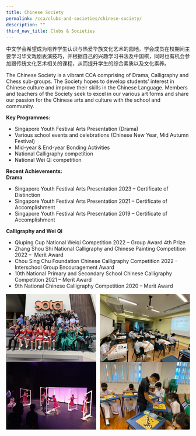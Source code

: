 ```yaml
---
title: Chinese Society
permalink: /cca/clubs-and-societies/chinese-society/
description: ""
third_nav_title: Clubs & Societies
---
```

中文学会希望成为培养学生认识与热爱华族文化艺术的园地。学会成员在校期间主要学习华文戏剧表演技巧，并根据自己的兴趣学习书法及中国棋，同时也有机会参加跟传统文化艺术相关的课程，从而提升学生的综合素质以及文化素养。&nbsp;&nbsp;

The Chinese Society is a vibrant CCA comprising of Drama, Calligraphy and Chess sub-groups. The Society hopes to develop students’ interest in Chinese culture and improve their skills in the Chinese Language. Members and teachers of the Society seek to excel in our various art forms and share our passion for the Chinese arts and culture with the school and community.

**Key Programmes:**
* Singapore Youth Festival Arts Presentation (Drama)
* Various school events and celebrations (Chinese New Year, Mid Autumn Festival)
* Mid-year &amp; End-year Bonding Activities
* National Calligraphy competition
* National Wei Qi competition

**Recent Achievements:**<br>
**Drama** <br>
* Singapore Youth Festival Arts Presentation 2023 – Certificate of Distinction
* Singapore Youth Festival Arts Presentation 2021 – Certificate of Accomplishment
* Singapore Youth Festival Arts Presentation 2019 – Certificate of Accomplishment

**Calligraphy and Wei Qi**
* Qiuping Cup National Weiqi Competition 2022 – Group Award 4th Prize
* Zhang Shou Shi National Calligraphy and Chinese Painting Competition 2022 –&nbsp; Merit Award
* Chou Sing Chu Foundation Chinese Calligraphy Competition 2022 - Interschool Group Encouragement Award
* 10th National Primary and Secondary School Chinese Calligraphy Competition 2021 – Merit Award
* 9th National Chinese Calligraphy Competition 2020 – Merit Award


<img src="/images/cs1.jpg" style="width:49%" align="left">
<img src="/images/cs2.jpg" style="width:49%" align="right">

<br clear="left">

<img src="/images/cs3.jpg" style="width:49%" align="left">
<img src="/images/cs4.jpg" style="width:49%" align="right">